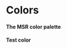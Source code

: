 # Colors
#### The MSR color palette
<dockit-css-showcases css-props-prefix="--msr-color" component-class="box" style-key="background-color"></dockit-css-showcases>

#### Test color
<dockit-css-showcases css-props-prefix="--msr-system-test-color" component-class="box" style-key="background-color"></dockit-css-showcases>